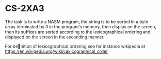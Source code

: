 # CS-2XA3
The task is to write a NASM program, the string is to be  sorted in a byte array terminated by 0 in the program's memory, then display on the screen,
then its suffixes are sorted according to the lexicographical ordering and displayed on the screen in the ascending manner. <br/>

For denition of lexicographical ordering see for instance
wikipedia at https://en.wikipedia.org/wiki/Lexicographical_order
